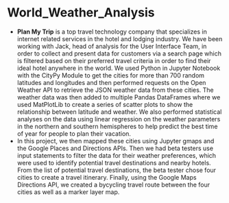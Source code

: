 # World_Weather_Analysis
- **Plan My Trip** is a top travel technology company that specializes in internet related services in the hotel and lodging industry. We have been working with Jack, head of analysis for the User Interface Team, in order to collect and present data for customers via a search page which is filtered based on their preferred travel criteria in order to find their ideal hotel anywhere in the world. We used Python in Jupyter Notebook with the CityPy Module to get the cities for more than 700 random latitudes and longitudes and then performed requests on the Open Weather API to retrieve the JSON weather data from these cities. The weather data was then added to multiple Pandas DataFrames where we used MatPlotLib to create a series of scatter plots to show the relationship between latitude and weather. We also performed statistical analyses on the data using linear regression on the weather parameters in the northern and southern hemispheres to help predict the best time of year for people to plan their vacation. 
- In this project, we then mapped these cities using Jupyter gmaps and the Google Places and Directions APIs. Then we had beta testers use input statements to filter the data for their weather preferences, which were used to identify potential travel destinations and nearby hotels. From the list of potential travel destinations, the beta tester chose four cities to create a travel itinerary. Finally, using the Google Maps Directions API, we created a bycycling travel route between the four cities as well as a marker layer map.
